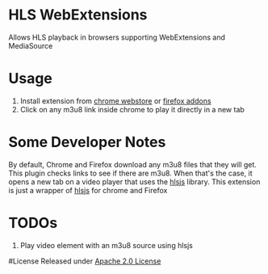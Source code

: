 # HLS WebExtensions

Allows HLS playback in browsers supporting WebExtensions and MediaSource

# Usage

1. Install extension from [chrome webstore][] or [firefox addons][]
2. Click on any m3u8 link inside chrome to play it directly in a new tab

[chrome webstore]: https://chrome.google.com/webstore/detail/native-hls-playback/emnphkkblegpebimobpbekeedfgemhof
[firefox addons]: https://addons.mozilla.org/en-US/firefox/addon/native-hls

# Some Developer Notes

By default, Chrome and Firefox download any m3u8 files that they will get. This plugin checks links to see if there are m3u8.
When that's the case, it opens a new tab on a video player that uses the [hlsjs][] library. This extension is just a wrapper of [hlsjs][] for chrome and Firefox

[hlsjs]: https://github.com/dailymotion/hls.js

# TODOs

1. Play video element with an m3u8 source using hlsjs

#License
Released under [Apache 2.0 License](LICENSE)
